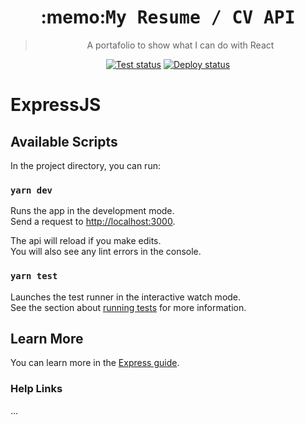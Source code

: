 <h1 align="center">:memo:<tt>My Resume / CV API</tt></h1>

<blockquote align="center">A portafolio to show what I can do with React</blockquote>
<p align="center">
  <a href="https://github.com/andrewaldasoro/cv-api"><img alt="Test status" src="https://github.com/andrewaldasoro/cv-api/workflows/Test/badge.svg?branch=develop"></a>
  <a href="https://github.com/andrewaldasoro/cv-api"><img alt="Deploy status" src="https://github.com/andrewaldasoro/cv-api/workflows/Deploy/badge.svg"></a>
</p>


# ExpressJS

## Available Scripts

In the project directory, you can run:

### `yarn dev`

Runs the app in the development mode.<br />
Send a request to [http://localhost:3000](http://localhost:3000).

The api will reload if you make edits.<br />
You will also see any lint errors in the console.

### `yarn test`

Launches the test runner in the interactive watch mode.<br />
See the section about [running tests](https://facebook.github.io/create-react-app/docs/running-tests) for more information.


## Learn More

You can learn more in the [Express guide](https://expressjs.com/en/guide).


### Help Links
...